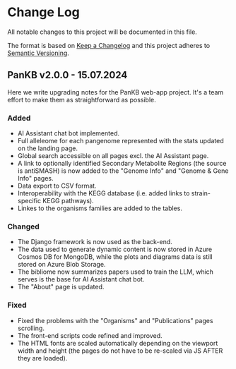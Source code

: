 # Change Log
All notable changes to this project will be documented in this file.

The format is based on [Keep a Changelog](http://keepachangelog.com/) 
and this project adheres to [Semantic Versioning](http://semver.org/).

## PanKB v2.0.0 - 15.07.2024

Here we write upgrading notes for the PanKB web-app project. It's a team effort to make them as
straightforward as possible.

### Added
- AI Assistant chat bot implemented.
- Full alleleome for each pangenome represented with the stats updated on the landing page. 
- Global search accessible on all pages excl. the AI Assistant page. 
- A link to optionally identified Secondary Metabolite Regions (the source is antiSMASH) is now added to the "Genome Info" and "Genome & Gene Info" pages.
- Data export to CSV format.
- Interoperability with the KEGG database (i.e. added links to strain-specific KEGG pathways).
- Linkes to the organisms families are added to the tables.

### Changed
- The Django framework is now used as the back-end.
- The data used to generate dynamic content is now stored in Azure Cosmos DB for MongoDB, while the plots and diagrams data is still stored on Azure Blob Storage. 
- The bibliome now summarizes papers used to train the LLM, which serves is the base for AI Assistant chat bot. 
- The "About" page is updated. 

### Fixed
- Fixed the problems with the "Organisms" and "Publications" pages scrolling.
- The front-end scripts code refined and improved. 
- The HTML fonts are scaled automatically depending on the viewport width and height (the pages do not have to be re-scaled via JS AFTER they are loaded).